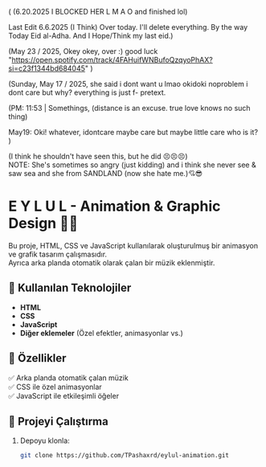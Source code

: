 (
(6.20.2025 I BLOCKED HER L M A O and finished lol)

Last Edit 6.6.2025 (I Think) Over today. I'll delete everything. By the way Today Eid al-Adha. And I Hope/Think my last eid.)

(May 23 / 2025,
Okey okey, over :) good luck 
"https://open.spotify.com/track/4FAHuifWNBufoQzqyoPhAX?si=c23f1344bd684045"
)


(Sunday, May 17 / 2025,
she said i dont want u lmao okidoki noproblem i dont care but why?
everything is just f- pretext.

(PM: 11:53 | Somethings, (distance is an excuse. true love knows no such thing)

May19: Oki! whatever, idontcare maybe care but maybe little care
who is it?
)



(I think he shouldn't have seen this, but he did 😣😣😣) <br/>
NOTE: She's sometimes so angry (just kidding)
and i think she never see & saw sea and she from
SANDLAND (now she hate me.)💘😎
# E Y L U L - Animation & Graphic Design 🎨🎶

Bu proje, HTML, CSS ve JavaScript kullanılarak oluşturulmuş bir animasyon ve grafik tasarım çalışmasıdır.  
Ayrıca arka planda otomatik olarak çalan bir müzik eklenmiştir.  

## 🚀 Kullanılan Teknolojiler  
- **HTML**  
- **CSS**  
- **JavaScript**  
- **Diğer eklemeler** (Özel efektler, animasyonlar vs.)

## 🎵 Özellikler  
✅ Arka planda otomatik çalan müzik  
✅ CSS ile özel animasyonlar  
✅ JavaScript ile etkileşimli öğeler  

## 📂 Projeyi Çalıştırma  
1. Depoyu klonla:  
   ```sh
   git clone https://github.com/TPashaxrd/eylul-animation.git
